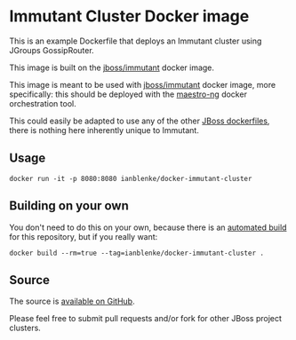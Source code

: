 # Immutant Cluster Docker image

This is an example Dockerfile that deploys an Immutant cluster using JGroups GossipRouter.

This image is built on the [jboss/immutant](https://registry.hub.docker.com/u/jboss/immutant/) docker image.

This image is meant to be used with [jboss/immutant](https://registry.hub.docker.com/u/ianblenke/docker-jboss-gossiprouter/) docker image, more specifically: this should be deployed with the [maestro-ng](https://github.com/signalfuse/maestro-ng) docker orchestration tool.

This could easily be adapted to use any of the other [JBoss dockerfiles](https://github.com/jboss/dockerfiles/), there is nothing here inherently unique to Immutant.

## Usage

    docker run -it -p 8080:8080 ianblenke/docker-immutant-cluster

## Building on your own

You don't need to do this on your own, because there is an [automated build](https://registry.hub.docker.com/u/ianblenke/docker-immutant-cluster/) for this repository, but if you really want:

    docker build --rm=true --tag=ianblenke/docker-immutant-cluster .

## Source

The source is [available on GitHub](https://github.com/ianblenke/docker-immutant-cluster/).

Please feel free to submit pull requests and/or fork for other JBoss project clusters.

